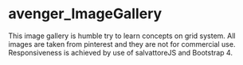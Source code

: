 # avenger_ImageGallery
This image gallery is humble try to learn concepts on grid system. All images are taken from pinterest and they are not for commercial use.
Responsiveness is achieved by use of salvattoreJS and Bootstrap 4. 
